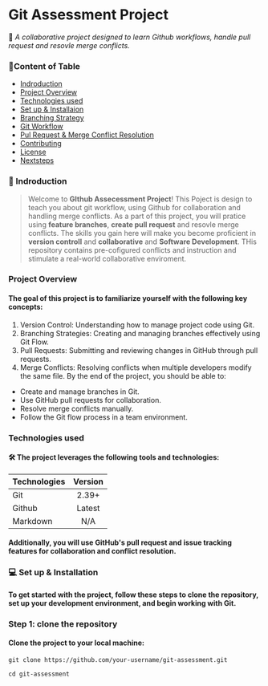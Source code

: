
# Git Assessment Project

🚀 *A collaborative project designed to learn Github workflows, handle pull request and resovle merge conflicts.*

### 📜Content of Table

* [Indroduction](#)
* [Project Overview](#)
* [Technologies used](#)
* [Set up & Installaion](#)
* [Branching Strategy](#)
* [Git Workflow](#)
* [Pul Request & Merge Conflict Resolution](#)
* [Contributing](#)
* [License](#)
* [Nextsteps](#)

### 📌 Indroduction

> Welcome to **GIthub Assecessment Project**! This Poject is design to teach you about git workflow, using Github for collaboration and handling merge conflicts. As a part of this project, you will pratice using **feature branches**, **create pull request** and resovle merge conflicts. The skills you gain here will make you become proficient in **version controll** and **collaborative** and **Software Development**. THis repository contains pre-cofigured conflicts and instruction and stimulate a real-world collaborative enviroment.
>

### Project Overview

#### The goal of this project is to familiarize yourself with the following key concepts:

1. Version Control: Understanding how to manage project code using Git.
2. Branching Strategies: Creating and managing branches effectively using Git Flow.
3. Pull Requests: Submitting and reviewing changes in GitHub through pull requests.
4. Merge Conflicts: Resolving conflicts when multiple developers modify the same file. By the end of the project, you should be able to:

* Create and manage branches in Git.
* Use GitHub pull requests for collaboration.
* Resolve merge conflicts manually.
* Follow the Git flow process in a team environment.

### Technologies used

#### 🛠️ The project leverages the following tools and technologies:

| Technologies  | Version |
| ------------- |:-------------:|
| Git      | 2.39+    |
| Github      | Latest     |
| Markdown      | N/A     |

#### Additionally, you will use GitHub's pull request and issue tracking features for collaboration and conflict resolution.

### 💻 Set up & Installation
#### To get started with the project, follow these steps to clone the repository, set up your development environment, and begin working with Git.

### Step 1: clone the repository 

#### Clone the project to your local machine:

```
git clone https://github.com/your-username/git-assessment.git

cd git-assessment
```


